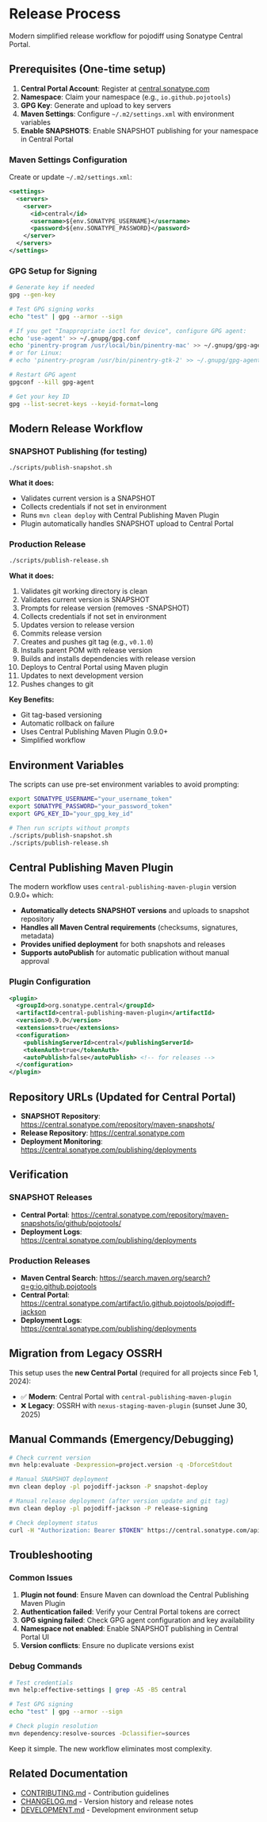 # Release Process

Modern simplified release workflow for pojodiff using Sonatype Central Portal.

## Prerequisites (One-time setup)

1. **Central Portal Account**: Register at [central.sonatype.com](https://central.sonatype.com)
2. **Namespace**: Claim your namespace (e.g., `io.github.pojotools`)
3. **GPG Key**: Generate and upload to key servers
4. **Maven Settings**: Configure `~/.m2/settings.xml` with environment variables
5. **Enable SNAPSHOTS**: Enable SNAPSHOT publishing for your namespace in Central Portal

### Maven Settings Configuration

Create or update `~/.m2/settings.xml`:

```xml
<settings>
  <servers>
    <server>
      <id>central</id>
      <username>${env.SONATYPE_USERNAME}</username>
      <password>${env.SONATYPE_PASSWORD}</password>
    </server>
  </servers>
</settings>
```

### GPG Setup for Signing

```bash
# Generate key if needed
gpg --gen-key

# Test GPG signing works
echo "test" | gpg --armor --sign

# If you get "Inappropriate ioctl for device", configure GPG agent:
echo 'use-agent' >> ~/.gnupg/gpg.conf
echo 'pinentry-program /usr/local/bin/pinentry-mac' >> ~/.gnupg/gpg-agent.conf  # macOS
# or for Linux:
# echo 'pinentry-program /usr/bin/pinentry-gtk-2' >> ~/.gnupg/gpg-agent.conf

# Restart GPG agent
gpgconf --kill gpg-agent

# Get your key ID
gpg --list-secret-keys --keyid-format=long
```

## Modern Release Workflow

### SNAPSHOT Publishing (for testing)

```bash
./scripts/publish-snapshot.sh
```

**What it does:**
- Validates current version is a SNAPSHOT
- Collects credentials if not set in environment
- Runs `mvn clean deploy` with Central Publishing Maven Plugin
- Plugin automatically handles SNAPSHOT upload to Central Portal

### Production Release

```bash
./scripts/publish-release.sh
```

**What it does:**
1. Validates git working directory is clean
2. Validates current version is SNAPSHOT
3. Prompts for release version (removes -SNAPSHOT)
4. Collects credentials if not set in environment
5. Updates version to release version
6. Commits release version
7. Creates and pushes git tag (e.g., `v0.1.0`)
8. Installs parent POM with release version
9. Builds and installs dependencies with release version
10. Deploys to Central Portal using Maven plugin
11. Updates to next development version
12. Pushes changes to git

**Key Benefits:**
- Git tag-based versioning
- Automatic rollback on failure
- Uses Central Publishing Maven Plugin 0.9.0+
- Simplified workflow

## Environment Variables

The scripts can use pre-set environment variables to avoid prompting:

```bash
export SONATYPE_USERNAME="your_username_token"
export SONATYPE_PASSWORD="your_password_token"
export GPG_KEY_ID="your_gpg_key_id"

# Then run scripts without prompts
./scripts/publish-snapshot.sh
./scripts/publish-release.sh
```

## Central Publishing Maven Plugin

The modern workflow uses `central-publishing-maven-plugin` version 0.9.0+ which:

- **Automatically detects SNAPSHOT versions** and uploads to snapshot repository
- **Handles all Maven Central requirements** (checksums, signatures, metadata)
- **Provides unified deployment** for both snapshots and releases
- **Supports autoPublish** for automatic publication without manual approval

### Plugin Configuration

```xml
<plugin>
  <groupId>org.sonatype.central</groupId>
  <artifactId>central-publishing-maven-plugin</artifactId>
  <version>0.9.0</version>
  <extensions>true</extensions>
  <configuration>
    <publishingServerId>central</publishingServerId>
    <tokenAuth>true</tokenAuth>
    <autoPublish>false</autoPublish> <!-- for releases -->
  </configuration>
</plugin>
```

## Repository URLs (Updated for Central Portal)

- **SNAPSHOT Repository**: https://central.sonatype.com/repository/maven-snapshots/
- **Release Repository**: https://central.sonatype.com
- **Deployment Monitoring**: https://central.sonatype.com/publishing/deployments

## Verification

### SNAPSHOT Releases
- **Central Portal**: https://central.sonatype.com/repository/maven-snapshots/io/github/pojotools/
- **Deployment Logs**: https://central.sonatype.com/publishing/deployments

### Production Releases
- **Maven Central Search**: https://search.maven.org/search?q=g:io.github.pojotools
- **Central Portal**: https://central.sonatype.com/artifact/io.github.pojotools/pojodiff-jackson
- **Deployment Logs**: https://central.sonatype.com/publishing/deployments

## Migration from Legacy OSSRH

This setup uses the **new Central Portal** (required for all projects since Feb 1, 2024):

- ✅ **Modern**: Central Portal with `central-publishing-maven-plugin`
- ❌ **Legacy**: OSSRH with `nexus-staging-maven-plugin` (sunset June 30, 2025)

## Manual Commands (Emergency/Debugging)

```bash
# Check current version
mvn help:evaluate -Dexpression=project.version -q -DforceStdout

# Manual SNAPSHOT deployment
mvn clean deploy -pl pojodiff-jackson -P snapshot-deploy

# Manual release deployment (after version update and git tag)
mvn clean deploy -pl pojodiff-jackson -P release-signing

# Check deployment status
curl -H "Authorization: Bearer $TOKEN" https://central.sonatype.com/api/v1/publisher/deployments
```

## Troubleshooting

### Common Issues

1. **Plugin not found**: Ensure Maven can download the Central Publishing Maven Plugin
2. **Authentication failed**: Verify your Central Portal tokens are correct
3. **GPG signing failed**: Check GPG agent configuration and key availability
4. **Namespace not enabled**: Enable SNAPSHOT publishing in Central Portal UI
5. **Version conflicts**: Ensure no duplicate versions exist

### Debug Commands

```bash
# Test credentials
mvn help:effective-settings | grep -A5 -B5 central

# Test GPG signing
echo "test" | gpg --armor --sign

# Check plugin resolution
mvn dependency:resolve-sources -Dclassifier=sources
```

Keep it simple. The new workflow eliminates most complexity.

## Related Documentation

- [CONTRIBUTING.md](CONTRIBUTING.md) - Contribution guidelines
- [CHANGELOG.md](CHANGELOG.md) - Version history and release notes
- [DEVELOPMENT.md](DEVELOPMENT.md) - Development environment setup

